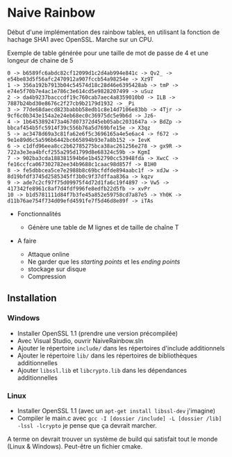 # Naive Rainbow

Début d'une implémentation des rainbow tables, en utilisant la fonction de hachage SHA1 avec OpenSSL. Marche sur un CPU.

Exemple de table générée pour une taille de mot de passe de 4 et une longeur de chaine de 5
```
0 -> b6589fc6abdc82cf12099d1c2d4ab994e841c -> Qv2_ -> e54be83d5f56afc2470912a907fccb54a98254e -> Xz9T
1 -> 356a192b7913b04c54574d18c28d46e6395428ab -> tmP -> e74e5f70b7e4ac1e786c3e614cd5e9828207499 -> uSuz
2 -> da4b9237bacccdf19c760cab7aec4a8359010b0 -> ILB -> 7887b24bd30e8676c2f27cb9b2179d1932 -> _Pi
3 -> 77de68daecd823babbb58edb1c8e14d7106e83bb -> 4Tjr -> 9cf6c0b343e154a2e24eb68ec0c36975dc5e9b6d -> Jz6-
4 -> 1b6453892473a467d07372d45eb05abc2031647a -> BdZp -> bbcaf454b5fc5914f39c556b76a5d769bfe15e -> X3qz
5 -> ac3478d69a3c81fa62e6f5c3696165a4e5e6ac4 -> f672 -> 9e1e89d6c5a596b6442bc665894b93e7a8b152 -> IevK
6 -> c1dfd96eea8cc2b62785275bca38ac261256e278 -> gx9R -> 722a3e3ea4bfcf255a295d1799d8e68324c59b -> KgmI
7 -> 902ba3cda188381594b6e1b452790cc53948fda -> XwcC -> fe16ccfca067302782ee34b9688c1caac98d857f -> B1H0
8 -> fe5dbbcea5ce7e2988b8c69bcfdfde894aabc1f -> xdJw -> 8d19bfdf3745d2585345ff3b0c9f37dffaa836a -> kqzv
9 -> ade7c2cf97f75d09975f4d72d1fa6c19f4897 -> Vw5 -> 417342fe8961c8af7d4fdf996fe8edfb22d5fb -> xvPr
10 -> b1d5781111d84f7b3fe45a852e59758cd7a87e5 -> Yh0K -> d11b76ae754f734d09efd4591fe7f5d46d8e89f -> iTAs
```

- Fonctionnalités

    - Génère une table de M lignes et de taille de chaîne T

- A faire

    - Attaque online
    - Ne garder que les *starting points* et les *ending points*
    - stockage sur disque
    - Compression

## Installation

### Windows

- Installer OpenSSL 1.1 (prendre une version précompilée)  
- Avec Visual Studio, ouvrir NaiveRainbow.sln
- Ajouter le répertoire `include/` dans les répertoires d'include additionnels
- Ajouter le répertoire `lib/` dans les répertoires de bibliothèques additionnelles
- Ajouter `libssl.lib` et `libcrypto.lib` dans les dépendances additionnelles

### Linux

- Installer OpenSSL 1.1 (avec un `apt-get install libssl-dev` j'imagine)
- Compiler le main.c avec `gcc -I [dossier /include] -L [dossier /lib] -lssl -lcrypto` je pense que ça devrait marcher.

A terme on devrait trouver un système de build qui satisfait tout le monde (Linux & Windows). Peut-être un fichier cmake.
